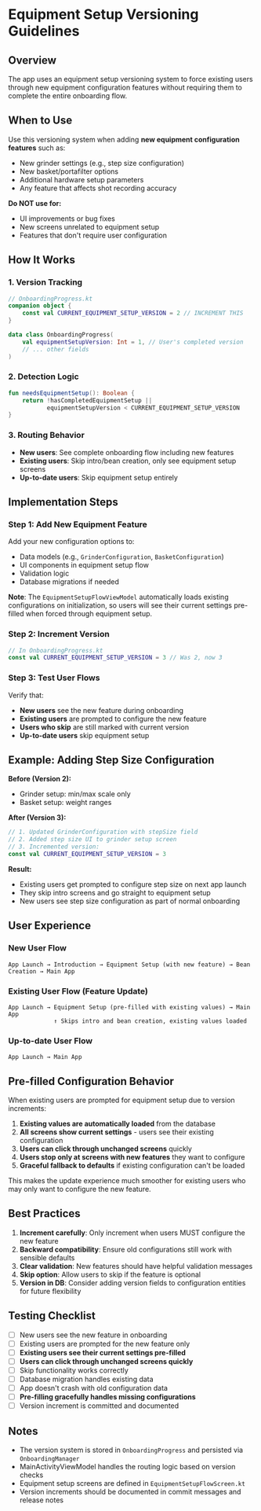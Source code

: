 # Equipment Setup Versioning Guidelines

## Overview

The app uses an equipment setup versioning system to force existing users through new equipment configuration features without requiring them to complete the entire onboarding flow.

## When to Use

Use this versioning system when adding **new equipment configuration features** such as:
- New grinder settings (e.g., step size configuration)
- New basket/portafilter options
- Additional hardware setup parameters
- Any feature that affects shot recording accuracy

**Do NOT use for:**
- UI improvements or bug fixes
- New screens unrelated to equipment setup
- Features that don't require user configuration

## How It Works

### 1. Version Tracking
```kotlin
// OnboardingProgress.kt
companion object {
    const val CURRENT_EQUIPMENT_SETUP_VERSION = 2 // INCREMENT THIS
}

data class OnboardingProgress(
    val equipmentSetupVersion: Int = 1, // User's completed version
    // ... other fields
)
```

### 2. Detection Logic
```kotlin
fun needsEquipmentSetup(): Boolean {
    return !hasCompletedEquipmentSetup || 
           equipmentSetupVersion < CURRENT_EQUIPMENT_SETUP_VERSION
}
```

### 3. Routing Behavior
- **New users**: See complete onboarding flow including new features
- **Existing users**: Skip intro/bean creation, only see equipment setup screens
- **Up-to-date users**: Skip equipment setup entirely

## Implementation Steps

### Step 1: Add New Equipment Feature
Add your new configuration options to:
- Data models (e.g., `GrinderConfiguration`, `BasketConfiguration`)
- UI components in equipment setup flow
- Validation logic
- Database migrations if needed

**Note**: The `EquipmentSetupFlowViewModel` automatically loads existing configurations on initialization, so users will see their current settings pre-filled when forced through equipment setup.

### Step 2: Increment Version
```kotlin
// In OnboardingProgress.kt
const val CURRENT_EQUIPMENT_SETUP_VERSION = 3 // Was 2, now 3
```

### Step 3: Test User Flows
Verify that:
- **New users** see the new feature during onboarding
- **Existing users** are prompted to configure the new feature
- **Users who skip** are still marked with current version
- **Up-to-date users** skip equipment setup

## Example: Adding Step Size Configuration

**Before (Version 2):**
- Grinder setup: min/max scale only
- Basket setup: weight ranges

**After (Version 3):**
```kotlin
// 1. Updated GrinderConfiguration with stepSize field
// 2. Added step size UI to grinder setup screen
// 3. Incremented version:
const val CURRENT_EQUIPMENT_SETUP_VERSION = 3
```

**Result:**
- Existing users get prompted to configure step size on next app launch
- They skip intro screens and go straight to equipment setup
- New users see step size configuration as part of normal onboarding

## User Experience

### New User Flow
```
App Launch → Introduction → Equipment Setup (with new feature) → Bean Creation → Main App
```

### Existing User Flow (Feature Update)
```
App Launch → Equipment Setup (pre-filled with existing values) → Main App
             ↑ Skips intro and bean creation, existing values loaded
```

### Up-to-date User Flow
```
App Launch → Main App
```

## Pre-filled Configuration Behavior

When existing users are prompted for equipment setup due to version increments:

1. **Existing values are automatically loaded** from the database
2. **All screens show current settings** - users see their existing configuration
3. **Users can click through unchanged screens** quickly
4. **Users stop only at screens with new features** they want to configure
5. **Graceful fallback to defaults** if existing configuration can't be loaded

This makes the update experience much smoother for existing users who may only want to configure the new feature.

## Best Practices

1. **Increment carefully**: Only increment when users MUST configure the new feature
2. **Backward compatibility**: Ensure old configurations still work with sensible defaults
3. **Clear validation**: New features should have helpful validation messages
4. **Skip option**: Allow users to skip if the feature is optional
5. **Version in DB**: Consider adding version fields to configuration entities for future flexibility

## Testing Checklist

- [ ] New users see the new feature in onboarding
- [ ] Existing users are prompted for the new feature only
- [ ] **Existing users see their current settings pre-filled**
- [ ] **Users can click through unchanged screens quickly**
- [ ] Skip functionality works correctly
- [ ] Database migration handles existing data
- [ ] App doesn't crash with old configuration data
- [ ] **Pre-filling gracefully handles missing configurations**
- [ ] Version increment is committed and documented

## Notes

- The version system is stored in `OnboardingProgress` and persisted via `OnboardingManager`
- MainActivityViewModel handles the routing logic based on version checks
- Equipment setup screens are defined in `EquipmentSetupFlowScreen.kt`
- Version increments should be documented in commit messages and release notes

